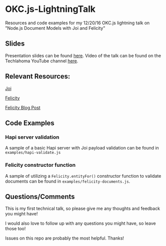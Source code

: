 # OKC.js-LightningTalk
Resources and code examples for my 12/20/16 OKC.js lightning talk on "Node.js Document Models  with Joi and Felicity"

## Slides
Presentation slides can be found [here](http://slides.com/westyler/deck).
Video of the talk can be found on the Techlahoma YouTube channel [here](https://www.youtube.com/watch?v=odwRlkXlEgU).

## Relevant Resources:
[Joi](https://github.com/hapijs/joi)

[Felicity](https://github.com/xogroup/felicity)

[Felicity Blog Post](http://blog.eng.xogrp.com/post/153784367849/introducing-felicity)

## Code Examples

### Hapi server validation
A sample of a basic Hapi server with Joi payload validation can be found in `examples/hapi-validate.js`

### Felicity constructor function
A sample of utilizing a `Felicity.entityFor()` constructor function to validate documents can be found in `examples/felicity-documents.js`.

## Questions/Comments
This is my first technical talk, so please give me any thoughts and feedback you might have!

I would also love to follow up with any questions you might have, so leave those too!

Issues on this repo are probably the most helpful. Thanks!
